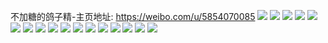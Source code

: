 不加糖的鸽子精-主页地址: https://weibo.com/u/5854070085 
![](https://wx4.sinaimg.cn/mw2000/006ob53fly1h9kjkh6t09j32c036t7wk.jpg) 
![](https://wx4.sinaimg.cn/mw2000/006ob53fly1h9kjkkefu1j32c03897wk.jpg) 
![](https://wx4.sinaimg.cn/mw2000/006ob53fly1gzhilku5whj30ki0kimyo.jpg) 
![](https://wx4.sinaimg.cn/mw2000/006ob53fly1gzhill448tj30ki0kiq5t.jpg) 
![](https://wx4.sinaimg.cn/mw2000/006ob53fly1gzhillcmebj30ki0ki76e.jpg) 
![](https://wx4.sinaimg.cn/mw2000/006ob53fly1gzhilk9mr4j30ki0kijtm.jpg) 
![](https://wx4.sinaimg.cn/mw2000/006ob53fly1gzhilljnryj30ki0ki40v.jpg) 
![](https://wx4.sinaimg.cn/mw2000/006ob53fly1gzhilltoulj30ki0ki0ul.jpg) 
![](https://wx4.sinaimg.cn/mw2000/006ob53fly1gzhilm433dj30ki0kijsx.jpg) 
![](https://wx4.sinaimg.cn/mw2000/006ob53fly1gzhilme75kj30ki0ki76k.jpg) 
![](https://wx4.sinaimg.cn/mw2000/006ob53fly1gzhilmkg8gj30ki0kidgc.jpg) 
![](https://wx4.sinaimg.cn/mw2000/006ob53fly1gjquiwy0o9j32ds1sgnpd.jpg) 
![](https://wx4.sinaimg.cn/mw2000/006ob53fly1gjquigswzjj31nv27tu0x.jpg) 
![](https://wx4.sinaimg.cn/mw2000/006ob53fly1gjqujgrkrwj31w02iox6p.jpg) 
![](https://wx4.sinaimg.cn/mw2000/006ob53fly1gjho2b4kgtj32c03401kz.jpg) 
![](https://wx4.sinaimg.cn/mw2000/006ob53fly1gjho2f3sy9j32c0340x6q.jpg) 
![](https://wx4.sinaimg.cn/mw2000/006ob53fly1gjho25i3dtj32c03407wj.jpg) 
